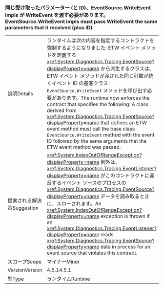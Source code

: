 ### <a name="eventsourcewriteevent-impls-must-pass-writeevent-the-same-parameters-that-it-received-plus-id"></a><span data-ttu-id="88e44-101">同じ受け取ったパラメーター (と ID)、EventSource.WriteEvent impls が WriteEvent を渡す必要があります。</span><span class="sxs-lookup"><span data-stu-id="88e44-101">EventSource.WriteEvent impls must pass WriteEvent the same parameters that it received (plus ID)</span></span>

|   |   |
|---|---|
|<span data-ttu-id="88e44-102">説明</span><span class="sxs-lookup"><span data-stu-id="88e44-102">Details</span></span>|<span data-ttu-id="88e44-103">ランタイムは次の内容を指定するコントラクトを強制するようになりました: ETW イベント メソッドを定義する <xref:System.Diagnostics.Tracing.EventSource?displayProperty=name> から派生するクラスは、ETW イベント メソッドが渡された同じ引数が続くイベント ID の基底クラス <code>EventSource.WriteEvent</code> メソッドを呼び出す必要があります。</span><span class="sxs-lookup"><span data-stu-id="88e44-103">The runtime now enforces the contract that specifies the following: A class derived from <xref:System.Diagnostics.Tracing.EventSource?displayProperty=name> that defines an ETW event method must call the base class <code>EventSource.WriteEvent</code> method with the event ID followed by the same arguments that the ETW event method was passed.</span></span>|
|<span data-ttu-id="88e44-104">提案される解決策</span><span class="sxs-lookup"><span data-stu-id="88e44-104">Suggestion</span></span>|<span data-ttu-id="88e44-105"><xref:System.IndexOutOfRangeException?displayProperty=name> 例外は、<xref:System.Diagnostics.Tracing.EventListener?displayProperty=name> がこのコントラクトに違反するイベント ソースのプロセスの <xref:System.Diagnostics.Tracing.EventSource?displayProperty=name> データを読み取るときに、スローされます。</span><span class="sxs-lookup"><span data-stu-id="88e44-105">An <xref:System.IndexOutOfRangeException?displayProperty=name> exception is thrown if an <xref:System.Diagnostics.Tracing.EventListener?displayProperty=name> reads <xref:System.Diagnostics.Tracing.EventSource?displayProperty=name> data in process for an event source that violates this contract.</span></span>|
|<span data-ttu-id="88e44-106">スコープ</span><span class="sxs-lookup"><span data-stu-id="88e44-106">Scope</span></span>|<span data-ttu-id="88e44-107">マイナー</span><span class="sxs-lookup"><span data-stu-id="88e44-107">Minor</span></span>|
|<span data-ttu-id="88e44-108">Version</span><span class="sxs-lookup"><span data-stu-id="88e44-108">Version</span></span>|<span data-ttu-id="88e44-109">4.5.1</span><span class="sxs-lookup"><span data-stu-id="88e44-109">4.5.1</span></span>|
|<span data-ttu-id="88e44-110">型</span><span class="sxs-lookup"><span data-stu-id="88e44-110">Type</span></span>|<span data-ttu-id="88e44-111">ランタイム</span><span class="sxs-lookup"><span data-stu-id="88e44-111">Runtime</span></span>|


